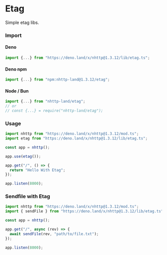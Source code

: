 # Etag
Simple etag libs.

### Import
#### Deno
```ts
import {...} from "https://deno.land/x/nhttp@1.3.12/lib/etag.ts";
```
#### Deno npm
```ts
import {...} from "npm:nhttp-land@1.3.12/etag";
```
#### Node / Bun
```ts
import {...} from "nhttp-land/etag";
// or
// const {...} = require("nhttp-land/etag");
```

### Usage
```ts
import nhttp from "https://deno.land/x/nhttp@1.3.12/mod.ts";
import etag from "https://deno.land/x/nhttp@1.3.12/lib/etag.ts";

const app = nhttp();

app.use(etag());

app.get("/", () => {
  return "Hello With Etag";
});

app.listen(8000);
```

### Sendfile with Etag
```ts
import nhttp from "https://deno.land/x/nhttp@1.3.12/mod.ts";
import { sendFile } from "https://deno.land/x/nhttp@1.3.12/lib/etag.ts";

const app = nhttp();

app.get("/", async (rev) => {
  await sendFile(rev, "path/to/file.txt");
});

app.listen(8000);
```